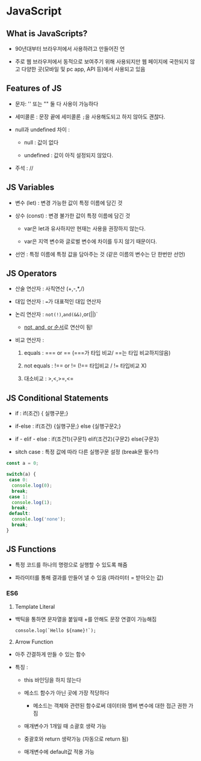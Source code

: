 # JavaScript

## What is JavaScripts?

- 90년대부터 브라우저에서 사용하려고 만들어진 언

- 주로 웹 브라우저에서 동적으로 보여주기 위해 사용되지만 웹 페이지에 국한되지 않고 다양한 곳(모바일 및 pc app, API 등)에서 사용되고 있음

## Features of JS

- 문자: '' 또는 "" 둘 다 사용이 가능하다

- 세미콜론 : 문장 끝에 세미콜론 `;`을 사용해도되고 하지 않아도 괜찮다.

- null과 undefined 차이 : 

	- null : 값이 없다
	
	-  undefined : 값이 아직 설정되지 않았다.

- 주석 : //

## JS Variables

- 변수 (let) : 변경 가능한 값이 특정 이름에 담긴 것

- 상수 (const) : 변경 불가한 값이 특정 이름에 담긴 것

	- var은 let과 유사하지만 현재는 사용을 권장하지 않는다. 

	- var은 지역 변수와 글로벌 변수에 차이를 두지 않기 때문이다. 

- 선언 : 특정 이름에 특정 값을 담아주는 것 (같은 이름의 변수는 단 한번만 선언)

## JS Operators

- 산술 연산자 : 사칙연산 (+,-,*,/)

- 대입 연산자 : `=`가 대표적인 대입 연산자

- 논리 연산자 : `not(!)`,`and(&&)`,or(||)` 

	- <u> not, and, or 순서</u>로 연산이 됨!

- 비교 연산자 :

	1. equals : === or == (===가 타입 비교/ ==는 타입 비교하지않음)

	2. not equals : !== or != (!== 타입비교 / != 타입비교 X)

	3. 대소비교 : >,<,>=,<=

## JS Conditional Statements

- if : if(조건) { 실행구문;}

- if-else : if(조건) {실행구문;} else {실행구문2;}

- if - elif - else : if(조건1){구문1} elif(조건2){구문2} else{구문3}

- sitch case : 특정 값에 따라 다른 실행구문 설정 (break문 필수!!)

```js
const a = 0;

switch(a) {
 case 0:
  console.log(0);
  break;
 case 1:
  console.log(1);
  break;
 default:
  console.log('none');
  break;
}
```

## JS Functions

- 특정 코드를 하나의 명령으로 실행할 수 있도록 해줌

- 파라미터를 통해 결과를 만들어 낼 수 있음 (파라미터 = 받아오는 값)

### ES6 

1. Template Literal 

- 백틱을 통하면 문자열을 붙일때 +를 안해도 문장 연결이 가능해짐

	```console.log(`Hello ${name}!`); ```

2. Arrow Function

- 아주 간결하게 만들 수 있는 함수

- 특징 : 

	- this 바인딩을 하지 않는다

	- 메소드 함수가 아닌 곳에 가장 적당하다

		- 메소드는 객체와 관련된 함수로써 데이터와 멤버 변수에 대한 접근 권한 가짐

	- 매개변수가 1개일 때 소괄호 생략 가능

	- 중괄호와 return 생략가능 (자동으로 return 됨)

	- 매개변수에 default값 적용 가능
